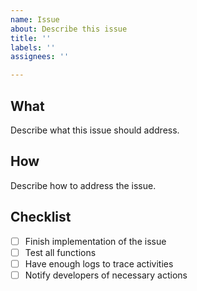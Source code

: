 ```yaml
---
name: Issue
about: Describe this issue
title: ''
labels: ''
assignees: ''

---
```


## What

Describe what this issue should address.

## How

Describe how to address the issue.

## Checklist

- [ ] Finish implementation of the issue
- [ ] Test all functions
- [ ] Have enough logs to trace activities
- [ ] Notify developers of necessary actions
